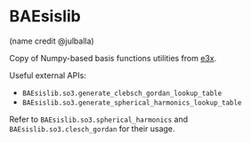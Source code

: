 # BAEsislib
(name credit @julballa)

Copy of Numpy-based basis functions utilities from [e3x](https://github.com/google-research/e3x/).

Useful external APIs:

- `BAEsislib.so3.generate_clebsch_gordan_lookup_table`
- `BAEsislib.so3.generate_spherical_harmonics_lookup_table`

Refer to `BAEsislib.so3.spherical_harmonics` and `BAEsislib.so3.clesch_gordan` for their usage.
